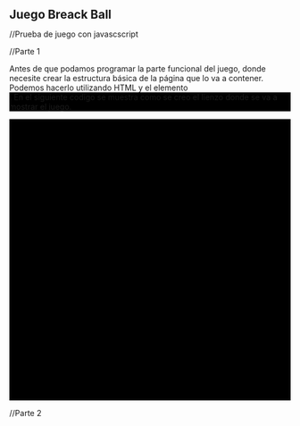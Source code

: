 ## Juego Breack Ball
//Prueba de juego con javascscript

//Parte 1

Antes de que podamos programar la parte funcional del juego, donde necesite crear la estructura básica de la página que lo va a contener. Podemos hacerlo utilizando HTML y el elemento  <canvas> .
En el siguiente codigo se muestra como se creo el lienzo donde se va a mostrar el juego.
	
<!DOCTYPE html>
<html>
<head>
    <meta charset="utf-8" />
    <title>Gamedev Canvas Workshop</title>
    <style>
    	* { padding: 0; margin: 0; }
    	canvas { background: #000; display: block; margin: 0 auto; }
    </style>
</head>
<body>

<canvas id="myCanvas" width="720" height="720"></canvas>

<script>
	
</script>

</body>
</html>

//Parte 2
